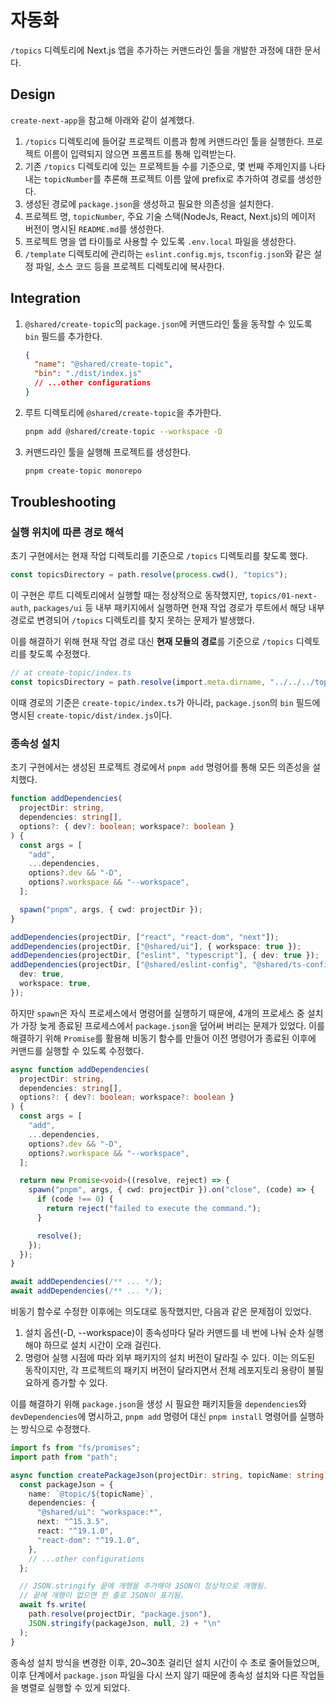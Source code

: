 # 자동화

`/topics` 디렉토리에 Next.js 앱을 추가하는 커맨드라인 툴을 개발한 과정에 대한 문서다.

## Design

`create-next-app`을 참고해 아래와 같이 설계했다.

1. `/topics` 디렉토리에 들어갈 프로젝트 이름과 함께 커맨드라인 툴을 실행한다. 프로젝트 이름이 입력되지 않으면 프롬프트를 통해 입력받는다.
2. 기존 `/topics` 디렉토리에 있는 프로젝트들 수를 기준으로, 몇 번째 주제인지를 나타내는 `topicNumber`를 추론해 프로젝트 이름 앞에 prefix로 추가하여 경로를 생성한다.
3. 생성된 경로에 `package.json`을 생성하고 필요한 의존성을 설치한다.
4. 프로젝트 명, `topicNumber`, 주요 기술 스택(NodeJs, React, Next.js)의 메이저 버전이 명시된 `README.md`를 생성한다.
5. 프로젝트 명을 앱 타이틀로 사용할 수 있도록 `.env.local` 파일을 생성한다.
6. `/template` 디렉토리에 관리하는 `eslint.config.mjs`, `tsconfig.json`와 같은 설정 파일, 소스 코드 등을 프로젝트 디렉토리에 복사한다.

## Integration

1. `@shared/create-topic`의 `package.json`에 커맨드라인 툴을 동작할 수 있도록 `bin` 필드를 추가한다.
   ```json
   {
     "name": "@shared/create-topic",
     "bin": "./dist/index.js"
     // ...other configurations
   }
   ```
2. 루트 디렉토리에 `@shared/create-topic`을 추가한다.
   ```bash
   pnpm add @shared/create-topic --workspace -D
   ```
3. 커맨드라인 툴을 실행해 프로젝트를 생성한다.
   ```bash
   pnpm create-topic monorepo
   ```

## Troubleshooting

### 실행 위치에 따른 경로 해석

초기 구현에서는 현재 작업 디렉토리를 기준으로 `/topics` 디렉토리를 찾도록 했다.

```ts
const topicsDirectory = path.resolve(process.cwd(), "topics");
```

이 구현은 루트 디렉토리에서 실행할 때는 정상적으로 동작했지만, `topics/01-next-auth`, `packages/ui` 등 내부 패키지에서 실행하면 현재 작업 경로가 루트에서 해당 내부 경로로 변경되어 `/topics` 디렉토리를 찾지 못하는 문제가 발생했다.

이를 해결하기 위해 현재 작업 경로 대신 **현재 모듈의 경로**를 기준으로 `/topics` 디렉토리를 찾도록 수정했다.

```ts
// at create-topic/index.ts
const topicsDirectory = path.resolve(import.meta.dirname, "../../../topics");
```

이때 경로의 기준은 `create-topic/index.ts`가 아니라, `package.json`의 `bin` 필드에 명시된 `create-topic/dist/index.js`이다.

### 종속성 설치

초기 구현에서는 생성된 프로젝트 경로에서 `pnpm add` 명령어를 통해 모든 의존성을 설치했다.

```ts
function addDependencies(
  projectDir: string,
  dependencies: string[],
  options?: { dev?: boolean; workspace?: boolean }
) {
  const args = [
    "add",
    ...dependencies,
    options?.dev && "-D",
    options?.workspace && "--workspace",
  ];

  spawn("pnpm", args, { cwd: projectDir });
}

addDependencies(projectDir, ["react", "react-dom", "next"]);
addDependencies(projectDir, ["@shared/ui"], { workspace: true });
addDependencies(projectDir, ["eslint", "typescript"], { dev: true });
addDependencies(projectDir, ["@shared/eslint-config", "@shared/ts-config"], {
  dev: true,
  workspace: true,
});
```

하지만 `spawn`은 자식 프로세스에서 명령어를 실행하기 때문에, 4개의 프로세스 중 설치가 가장 늦게 종료된 프로세스에서 `package.json`을 덮어써 버리는 문제가 있었다. 이를 해결하기 위해 `Promise`를 활용해 비동기 함수를 만들어 이전 명령어가 종료된 이후에 커맨드를 실행할 수 있도록 수정했다.

```ts
async function addDependencies(
  projectDir: string,
  dependencies: string[],
  options?: { dev?: boolean; workspace?: boolean }
) {
  const args = [
    "add",
    ...dependencies,
    options?.dev && "-D",
    options?.workspace && "--workspace",
  ];

  return new Promise<void>((resolve, reject) => {
    spawn("pnpm", args, { cwd: projectDir }).on("close", (code) => {
      if (code !== 0) {
        return reject("failed to execute the command.");
      }

      resolve();
    });
  });
}

await addDependencies(/** ... */);
await addDependencies(/** ... */);
```

비동기 함수로 수정한 이후에는 의도대로 동작했지만, 다음과 같은 문제점이 있었다.

1. 설치 옵션(-D, --workspace)이 종속성마다 달라 커맨드를 네 번에 나눠 순차 실행해야 하므로 설치 시간이 오래 걸린다.
2. 명령어 실행 시점에 따라 외부 패키지의 설치 버전이 달라질 수 있다. 이는 의도된 동작이지만, 각 프로젝트의 패키지 버전이 달라지면서 전체 레포지토리 용량이 불필요하게 증가할 수 있다.

이를 해결하기 위해 `package.json`을 생성 시 필요한 패키지들을 `dependencies`와 `devDependencies`에 명시하고, `pnpm add` 명령어 대신 `pnpm install` 명령어를 실행하는 방식으로 수정했다.

```ts
import fs from "fs/promises";
import path from "path";

async function createPackageJson(projectDir: string, topicName: string) {
  const packageJson = {
    name: `@topic/${topicName}`,
    dependencies: {
      "@shared/ui": "workspace:*",
      next: "^15.3.5",
      react: "^19.1.0",
      "react-dom": "^19.1.0",
    },
    // ...other configurations
  };

  // JSON.stringify 끝에 개행을 추가해야 JSON이 정상적으로 개행됨.
  // 끝에 개행이 없으면 한 줄로 JSON이 표기됨.
  await fs.write(
    path.resolve(projectDir, "package.json"),
    JSON.stringify(packageJson, null, 2) + "\n"
  );
}
```

종속성 설치 방식을 변경한 이후, 20~30초 걸리던 설치 시간이 수 초로 줄어들었으며, 이후 단계에서 `package.json` 파일을 다시 쓰지 않기 때문에 종속성 설치와 다른 작업들을 병렬로 실행할 수 있게 되었다.
